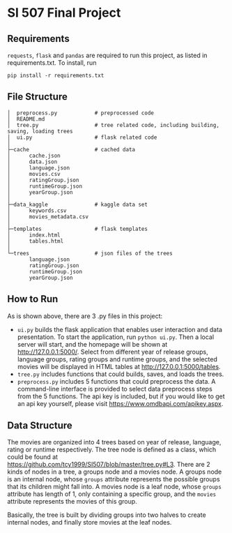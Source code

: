 # SI 507 Final Project
## Requirements
`requests`, `flask` and `pandas` are required to run this project, as listed in requirements.txt. To install, run
```
pip install -r requirements.txt
```
## File Structure
```
│  preprocess.py            # preprocessed code
│  README.md
│  tree.py                  # tree related code, including building, saving, loading trees
│  ui.py                    # flask related code
│
├─cache                     # cached data
│      cache.json
│      data.json
│      language.json
│      movies.csv
│      ratingGroup.json
│      runtimeGroup.json
│      yearGroup.json
│
├─data_kaggle               # kaggle data set
│      keywords.csv
│      movies_metadata.csv
│
├─templates                 # flask templates
│      index.html
│      tables.html
│
└─trees                     # json files of the trees
       language.json
       ratingGroup.json
       runtimeGroup.json
       yearGroup.json
```
## How to Run
As is shown above, there are 3 .py files in this project: 
* `ui.py` builds the flask application that enables user interaction and data presentation. To start the application, run `python ui.py`. Then a local server will start, and the homepage will be shown at http://127.0.0.1:5000/. Select from different year of release groups, language groups, rating groups and runtime groups, and the selected movies will be displayed in HTML tables at http://127.0.0.1:5000/tables.
* `tree.py` includes functions that could builds, saves, and loads the trees.
* `preprocess.py` includes 5 functions that could preprocess the data. A command-line interface is provided to select data preprocess steps from the 5 functions. The api key is included, but if you would like to get an api key yourself, please visit https://www.omdbapi.com/apikey.aspx. 
## Data Structure
The movies are organized into 4 trees based on year of release, language, rating or runtime respectively. The tree node is defined as a class, which could be found at https://github.com/tcy1999/SI507/blob/master/tree.py#L3. There are 2 kinds of nodes in a tree, a groups node and a movies node. A groups node is an internal node, whose `groups` attribute represents the possible groups that its children might fall into. A movies node is a leaf node, whose `groups` attribute has length of 1, only containing a specific group, and the `movies` attribute represents the movies of this group. 

Basically, the tree is built by dividing groups into two halves to create internal nodes, and finally store movies at the leaf nodes.
